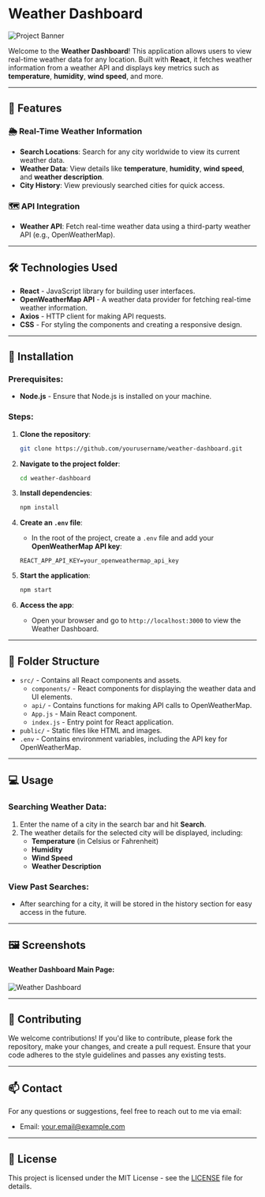# Weather Dashboard

![Project Banner](https://via.placeholder.com/1200x300?text=Weather+Dashboard)

Welcome to the **Weather Dashboard**! This application allows users to view real-time weather data for any location. Built with **React**, it fetches weather information from a weather API and displays key metrics such as **temperature**, **humidity**, **wind speed**, and more.

---

## 🚀 Features

### 🌦️ Real-Time Weather Information
- **Search Locations**: Search for any city worldwide to view its current weather data.
- **Weather Data**: View details like **temperature**, **humidity**, **wind speed**, and **weather description**.
- **City History**: View previously searched cities for quick access.

### 🗺️ API Integration
- **Weather API**: Fetch real-time weather data using a third-party weather API (e.g., OpenWeatherMap).
  
---

## 🛠️ Technologies Used

- **React** - JavaScript library for building user interfaces.
- **OpenWeatherMap API** - A weather data provider for fetching real-time weather information.
- **Axios** - HTTP client for making API requests.
- **CSS** - For styling the components and creating a responsive design.

---

## 🚀 Installation

### Prerequisites:
- **Node.js** - Ensure that Node.js is installed on your machine.

### Steps:
1. **Clone the repository**:
    ```bash
    git clone https://github.com/yourusername/weather-dashboard.git
    ```

2. **Navigate to the project folder**:
    ```bash
    cd weather-dashboard
    ```

3. **Install dependencies**:
    ```bash
    npm install
    ```

4. **Create an `.env` file**:
    - In the root of the project, create a `.env` file and add your **OpenWeatherMap API key**:
    ```plaintext
    REACT_APP_API_KEY=your_openweathermap_api_key
    ```

5. **Start the application**:
    ```bash
    npm start
    ```

6. **Access the app**:
    - Open your browser and go to `http://localhost:3000` to view the Weather Dashboard.

---

## 📂 Folder Structure

- `src/` - Contains all React components and assets.
    - `components/` - React components for displaying the weather data and UI elements.
    - `api/` - Contains functions for making API calls to OpenWeatherMap.
    - `App.js` - Main React component.
    - `index.js` - Entry point for React application.
- `public/` - Static files like HTML and images.
- `.env` - Contains environment variables, including the API key for OpenWeatherMap.

---

## 💻 Usage

### Searching Weather Data:
1. Enter the name of a city in the search bar and hit **Search**.
2. The weather details for the selected city will be displayed, including:
    - **Temperature** (in Celsius or Fahrenheit)
    - **Humidity**
    - **Wind Speed**
    - **Weather Description**

### View Past Searches:
- After searching for a city, it will be stored in the history section for easy access in the future.

---

## 🖼️ Screenshots

#### Weather Dashboard Main Page:
![Weather Dashboard](https://via.placeholder.com/800x400?text=Weather+Dashboard+Page)

---

## 🤝 Contributing

We welcome contributions! If you'd like to contribute, please fork the repository, make your changes, and create a pull request. Ensure that your code adheres to the style guidelines and passes any existing tests.

---

## 📫 Contact

For any questions or suggestions, feel free to reach out to me via email:

- Email: [your.email@example.com](mailto:your.email@example.com)

---

## 📝 License

This project is licensed under the MIT License - see the [LICENSE](LICENSE) file for details.

